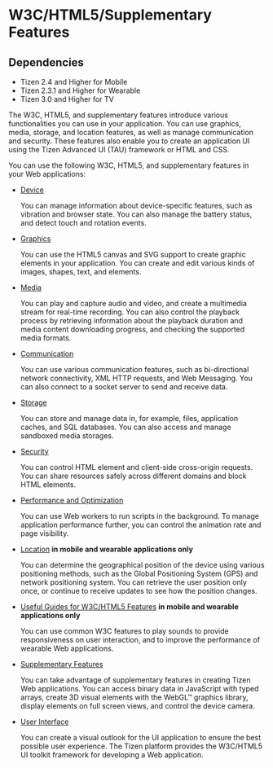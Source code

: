 # W3C/HTML5/Supplementary Features

## Dependencies

- Tizen 2.4 and Higher for Mobile
- Tizen 2.3.1 and Higher for Wearable 
- Tizen 3.0 and Higher for TV

The W3C, HTML5, and supplementary features introduce various functionalities you can use in your application. You can use graphics, media, storage, and location features, as well as manage communication and security. These features also enable you to create an application UI using the Tizen Advanced UI (TAU) framework or HTML and CSS.

You can use the following W3C, HTML5, and supplementary features in your Web applications:

- [Device](./w3c/device/device-guide-w.md)	

  You can manage information about device-specific features, such as vibration and browser state. You can also manage the battery status, and detect touch and rotation events.
- [Graphics](./w3c/graphics/graphics-guide-w.md)

  You can use the HTML5 canvas and SVG support to create graphic elements in your application. You can create and edit various kinds of images, shapes, text, and elements.

- [Media](./w3c/media/media-guide-w.md)

  You can play and capture audio and video, and create a multimedia stream for real-time recording. You can also control the playback process by retrieving information about the playback duration and media content downloading progress, and checking the supported media formats.

- [Communication](./w3c/communication/comm_guide_w.htm)

  You can use various communication features, such as bi-directional network connectivity, XML HTTP requests, and Web Messaging. You can also connect to a socket server to send and receive data.

- [Storage](./w3c/storage/storage-guide-w.md)

  You can store and manage data in, for example, files, application caches, and SQL databases. You can also access and manage sandboxed media storages.

- [Security](./w3c/security/security-guide-w.md)

  You can control HTML element and client-side cross-origin requests. You can share resources safely across different domains and block HTML elements.

- [Performance and Optimization](./w3c/perf_opt/performance-guide-w.md)

  You can use Web workers to run scripts in the background. To manage application performance further, you can control the animation rate and page visibility.

- [Location](./w3c/location/location-guide-w.md) **in mobile and wearable applications only**

  You can determine the geographical position of the device using various positioning methods, such as the Global Positioning System (GPS) and network positioning system. You can retrieve the user position only once, or continue to receive updates to see how the position changes.

- [Useful Guides for W3C/HTML5 Features](./w3c/useful/useful-guide-w.md) **in mobile and wearable applications only**

  You can use common W3C features to play sounds to provide responsiveness on user interaction, and to improve the performance of wearable Web applications.

- [Supplementary Features](./w3c/supplement/supplement-guide-w.md)

  You can take advantage of supplementary features in creating Tizen Web applications. You can access binary data in JavaScript with typed arrays, create 3D visual elements with the WebGL&trade; graphics library, display elements on full screen views, and control the device camera.

- [User Interface](./w3c/ui/ui-guide-w.md)

  You can create a visual outlook for the UI application to ensure the best possible user experience. The Tizen platform provides the W3C/HTML5 UI toolkit framework for developing a Web application.